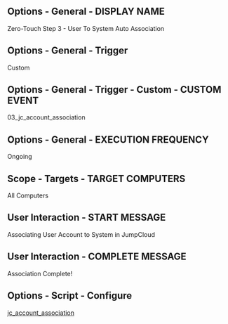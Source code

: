 ## Options - General - DISPLAY NAME

Zero-Touch Step 3 - User To System Auto Association

## Options - General - Trigger

Custom

## Options - General - Trigger - Custom - CUSTOM EVENT

03_jc_account_association

## Options - General - EXECUTION FREQUENCY

Ongoing

## Scope - Targets - TARGET COMPUTERS

All Computers

## User Interaction - START MESSAGE

Associating User Account to System in JumpCloud

## User Interaction - COMPLETE MESSAGE

Association Complete!

## Options - Script - Configure

[jc_account_association](https://github.com/TheJumpCloud/support/blob/master/zero-touch/Jamf%20Pro/scripts/jc_account_association.md)